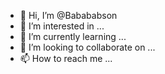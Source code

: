 - 👋 Hi, I’m @Babababson
- 👀 I’m interested in ...
- 🌱 I’m currently learning ...
- 💞️ I’m looking to collaborate on ...
- 📫 How to reach me ...

<!---
Babababson/Babababson is a ✨ special ✨ repository because its `README.md` (this file) appears on your GitHub profile.
You can click the Preview link to take a look at your changes.
--->
